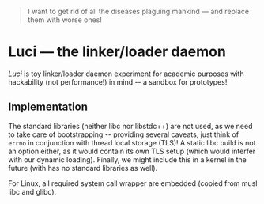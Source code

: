 > I want to get rid of all the diseases plaguing mankind — and replace them with worse ones!

Luci — the linker/loader daemon
===============================

*Luci* is toy linker/loader daemon experiment for academic purposes with hackability (not performance!) in mind -- a sandbox for prototypes!


Implementation
--------------

The standard libraries (neither libc nor libstdc++) are not used, as we need to take care of bootstrapping -- providing several caveats, just think of `errno` in conjunction with thread local storage (TLS)!
A static libc build is not an option either, as it would contain its own TLS setup (which would interfer with our dynamic loading).
Finally, we might include this in a kernel in the future (with has no standard libraries as well).

For Linux, all required system call wrapper are embedded (copied from musl libc and glibc).
